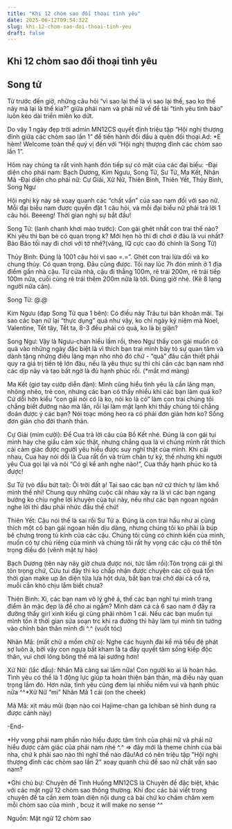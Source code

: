 ```yaml
---
title: "Khi 12 chòm sao đối thoại tình yêu"
date: 2025-06-12T09:54:32Z
slug: khi-12-chom-sao-doi-thoai-tinh-yeu
draft: false
---
```


## Khi 12 chòm sao đối thoại tình yêu

## Song tử

Từ trước đến giờ, những câu hỏi “vì sao lại thế là vì sao lại thế, sao ko thế này mà lại là thế kia?” giữa phái nam và phái nữ về đề tài “tình yêu tình báo” luôn kéo dài triền miên ko dứt. 

Do vậy 1 ngày đẹp trời admin MN12CS quyết định triệu tập “Hội nghị thượng đỉnh giữa các chòm sao lần 1” để tiến hành đối đầu à quên đối thoại.Ad: *E hèm! Welcome toàn thể quý vị đến với “Hội nghị thượng đỉnh các chòm sao lần 1”. 

Hôm nay chúng ta rất vinh hạnh đón tiếp sự có mặt của các đại biểu:
-Đại diện cho phái nam: Bạch Dương, Kim Ngưu, Song Tử, Sư Tử, Ma Kết, Nhân Mã
-Đại diện cho phái nữ: Cự Giải, Xử Nữ, Thiên Bình, Thiên Yết, Thủy Bình, Song Ngư

Hội nghị kỳ này sẽ xoay quanh các “chất vấn” của sao nam đối với sao nữ. Mỗi đại biểu nam được quyền đặt 1 câu hỏi, và mỗi đại biểu nữ phải trả lời 1 câu hỏi. Beeeng! Thời gian nghị sự bắt đầu!




Song Tử: (lanh chanh khơi mào trước): Con gái ghét nhất con trai thế nào? Khi yêu thì bạn bè có quan trọng k? Mới hẹn hò thì đi chơi ở đâu là vui nhất? Bảo Bảo tối nay đi chơi với tớ nhé?(vâng, IQ cực cao đó chính là Song Tử)

Thủy Bình: Đúng là 1001 câu hỏi vì sao =.=”. Ghét con trai lừa dối và ko chung thủy. Có quan trọng. Đâu cũng được. Tối nay lúc 7h đón mình ở 1 địa điểm gần nhà cậu. Từ cửa nhà, cậu đi thẳng 100m, rẽ trái 200m, rẽ trái tiếp 100m nữa, cuối cùng rẽ trái thêm 200m nữa là tới. Đúng giờ nhé. (Kẻ 8 lạng người nửa cân).

Song Tử: @.@

Kim Ngưu (đạp Song Tử qua 1 bên): Có điều này Trâu tui băn khoăn mãi. Tại sao các bạn nữ lại “thực dụng” quá như vậy, ko chỉ ngày kỷ niệm mà Noel, Valentine, Tết tây, Tết ta, 8-3 đều phải có quà, ko là bị giận?

Song Ngư: Vậy là Ngưu-chan hiểu lầm rồi, theo Ngư thấy con gái muốn có quà vào những ngày đặc biệt là vì thích bạn trai mình bày tỏ sự quan tâm và dành tặng những điều lãng mạn nho nhỏ đó chứ - “quà” đâu cần thiết phải quy ra giá trị tiền tệ lớn đâu, nếu là yêu thực sự thì chỉ cần các bạn nam nhớ các dịp này và tạo bất ngờ là đủ hạnh phúc rồi. (*mắt mơ màng)

Ma Kết (giơ tay cướp diễn đàn): Mình cũng hiểu tình yêu là cần lãng mạn, nhõng nhẽo, trẻ con, nhưng các bạn có thấy nhiều khi các bạn làm quá ko? Cứ dỗi hờn kiểu “con gái nói có là ko, nói ko là có” làm con trai chúng tôi chẳng biết đường nào mà lần, rồi lại làm mặt lạnh khi thấy chúng tôi chẳng đoán được ý các bạn? Nói toạc móng heo ra có phải đơn giản hơn ko? Sống đơn giản cho đời thanh thản.




Cự Giải (mỉm cười): Để Cua trả lời câu của Bồ Kết nhé. Đúng là con gái tụi mình hay che giấu cảm xúc thật, nhưng chẳng qua là vì chúng mình rất thích cái cảm giác được người yêu hiểu được suy nghĩ thật của mình. Khi cãi nhau, Cua hay nói dối là Cua rất ổn và trùm chăn tự kỷ, thế nhưng khi người yêu Cua gọi lại và nói “Có gì kể anh nghe nào!”, Cua thấy hạnh phúc ko tả được!

Sư Tử (vò đầu bứt tai): Ôi trời đất ạ! Tại sao các bạn nữ cứ thích tự làm khổ mình thế nhỉ! Chung quy những cuộc cãi nhau xảy ra là vì các bạn ngang bướng ko chịu nghe lời khuyên của tụi này, nếu như các bạn ngoan ngoãn nghe lời thì đâu phải nhức đầu thế chứ!




Thiên Yết: Cậu nói thế là sai rồi Sư Tử ạ. Đúng là con trai hầu như ai cũng thích một cô bạn gái ngoan hiền dịu dàng, nhưng chúng tôi ko phải là búp bê chưng trong tủ kính của các cậu. Chúng tôi cũng có chính kiến của mình, muốn có tự chủ riêng của mình và chúng tôi rất hy vọng các cậu có thể tôn trọng điều đó (vênh mặt tự hào)

Bạch Dương (tên này nãy giờ chưa được nói, tức lắm rồi):Tôn trọng cái gì thì tôn trọng chứ, Cừu tui đây thì ko chấp nhận được chuyện các cô quá tốn thời gian make up ăn diện từa lưa hột dưa, bắt bạn trai chờ dài cả cổ ra, muỗi cắn khó chịu lắm biết chưa?

Thiên Bình: Xì, các bạn nam vô lý ghê á, thế các bạn nghĩ tụi mình trang điểm ăn mặc đẹp là để cho ai ngắm? Mình dám cá cả 6 sao nam ở đây ra đường thấy girl xinh kiểu gì cũng phải nhòm 1 cái. Nếu các bạn muốn tụi mình tốn ít thời gian sửa soạn trc khi ra đường thì hãy làm tụi mình tin tưởng vào chính bản thân mình đi ^.^ (vuốt tóc)

Nhân Mã: (mắt chữ a mồm chữ o): Nghe các huynh đài kể mà tiểu đệ phát sợ luôn à, bởi vậy con ngựa bất kham là ta đây quyết tâm sống kiếp độc thân, vui chơi lông bông thế mà lại sướng hơn!





Xử Nữ: (lắc đầu): Nhân Mã càng sai lầm nữa! Con người ko ai là hoàn hảo. Tình yêu có thể là 1 động lực giúp ta hoàn thiện bản thân, mà điều này quan trọng lắm đó. Hơn nữa, tình yêu cũng đem lại nhiều niềm vui và hạnh phúc nữa ^^*Xử Nữ “mi” Nhân Mã 1 cái (on the cheek)

Mã Mã: xịt máu mũi (bạn nào coi Hajime-chan ga Ichiban sẽ hình dung ra được cảnh này)

-End- 

*Hy vọng phái nam phần nào hiểu được tâm tình của phái nữ và phái nữ hiểu được cảm giác của phái nam nhé ^.^ => đây mới là theme chính của bài nha, chứ k phải sao nào thì nghĩ thế nào đâu!Ad có nên triệu tập "Hội nghị thượng đỉnh các chòm sao lần 2" xoay quanh chủ đề sao nữ chất vấn sao nam?

*Ghi chú bự: Chuyên đề Tình Huống MN12CS là Chuyên đề đặc biệt, khác với các mật ngữ 12 chòm sao thông thường. Khi đọc các bài viết trong chuyên đề ta cần xem toàn diện nội dung cả bài chứ ko chăm chăm xem mỗi chòm sao của mình , bcuz it will make no sense ^^


Nguồn: Mật ngữ 12 chòm sao